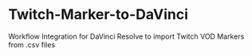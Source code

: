 # Twitch-Marker-to-DaVinci
Workflow Integration for DaVinci Resolve to import Twitch VOD Markers from .csv files
